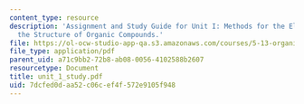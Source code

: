 ```yaml
---
content_type: resource
description: 'Assignment and Study Guide for Unit I: Methods for the Elucidation of
  the Structure of Organic Compounds.'
file: https://ol-ocw-studio-app-qa.s3.amazonaws.com/courses/5-13-organic-chemistry-ii-fall-2006/7dcfed0daa52c06cef4f572e9105f948_unit_1_study.pdf
file_type: application/pdf
parent_uid: a71c9bb2-72b8-ab08-0056-4102588b2607
resourcetype: Document
title: unit_1_study.pdf
uid: 7dcfed0d-aa52-c06c-ef4f-572e9105f948
---
```

